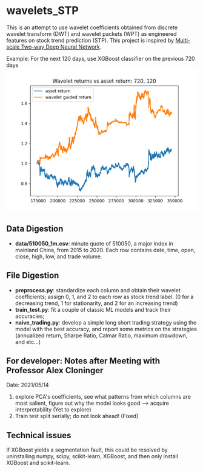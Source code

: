 # wavelets_STP

This is an attempt to use wavelet coefficients obtained from discrete wavelet transform (DWT) and wavelet packets (WPT) as engineered features on stock trend prediction (STP). This project is inspired by [Multi-scale Two-way Deep Neural Network](https://www.ijcai.org/Proceedings/2020/0628.pdf).

Example: For the next 120 days, use XGBoost classifier on the previous 720 days ![Demo Trading](report/naive_trading_720_120.png)

## Data Digestion

- **data/510050_1m.csv**: minute quote of 510050, a major index in mainland China, from 2015 to 2020. Each row contains date, time, open, close, high, low, and trade volume.

## File Digestion

- **preprocess.py**: standardize each column and obtain their wavelet coefficients; assign 0, 1, and 2 to each row as stock trend label. (0 for a decreasing trend, 1 for stationarity, and 2 for an increasing trend)
- **train_test.py**: fit a couple of classic ML models and track their accuracies;
- **naive_trading.py**: develop a simple long short trading strategy using the model with the best accuracy, and report some metrics on the strategies (annualized return, Sharpe Ratio, Calmar Ratio, maximum drawdown, and etc...)

## For developer: Notes after Meeting with Professor Alex Cloninger

Date: 2021/05/14

1. explore PCA's coefficients, see what patterns from which columns are most salient, figure out why the model looks good --> acquire interpretability (Yet to explore)
2. Train test split serially; do not look ahead! (Fixed)

## Technical issues

If XGBoost yields a segmentation fault, this could be resolved by uninstalling numpy, scipy, scikit-learn, XGBoost, and then only install XGBoost and scikit-learn.
